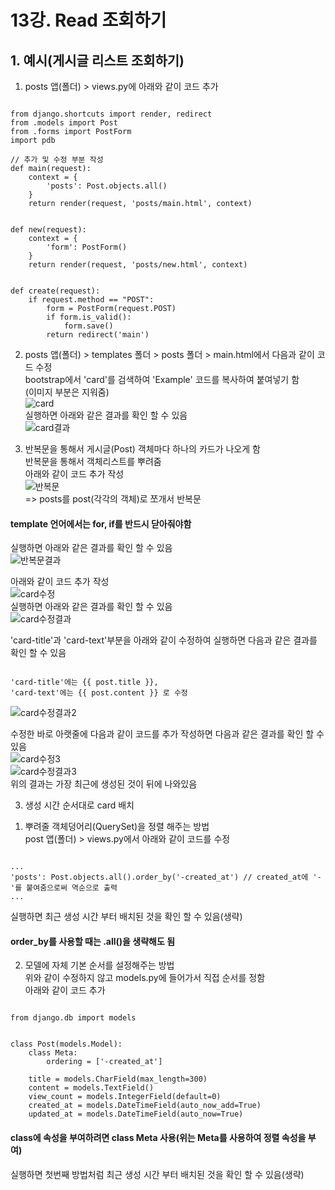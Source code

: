 # 13강. Read 조회하기  

## 1. 예시(게시글 리스트 조회하기)  
1. posts 앱(폴더) > views.py에 아래와 같이 코드 추가  
<pre><code>
from django.shortcuts import render, redirect  
from .models import Post  
from .forms import PostForm  
import pdb  
  
// 추가 및 수정 부분 작성  
def main(request):  
    context = {  
        'posts': Post.objects.all()  
    }  
    return render(request, 'posts/main.html', context)  
  
  
def new(request):  
    context = {  
        'form': PostForm()  
    }  
    return render(request, 'posts/new.html', context)  
  
  
def create(request):  
    if request.method == "POST":  
        form = PostForm(request.POST)  
        if form.is_valid():  
            form.save()  
        return redirect('main')
</code></pre>  
  
2. posts 앱(폴더) > templates 폴더 > posts 폴더 > main.html에서 다음과 같이 코드 수정  
bootstrap에서 'card'를 검색하여 'Example' 코드를 복사하여 붙여넣기 함  
(이미지 부분은 지워줌)  
![card](https://user-images.githubusercontent.com/31130917/106768615-6c5f5980-667f-11eb-8c64-5386f3d5bfc1.PNG)  
실행하면 아래와 같은 결과를 확인 할 수 있음  
![card결과](https://user-images.githubusercontent.com/31130917/106768619-6d908680-667f-11eb-8c16-5dbc8aafd42c.PNG)  
  
3. 반복문을 통해서 게시글(Post) 객체마다 하나의 카드가 나오게 함  
반복문을 통해서 객체리스트를 뿌려줌  
아래와 같이 코드 추가 작성  
![반복문](https://user-images.githubusercontent.com/31130917/106769835-bf85dc00-6680-11eb-92c3-392cb2403e07.PNG)  
=> posts를 post(각각의 객체)로 쪼개서 반복문  
#### template 언어에서는 for, if를 반드시 닫아줘야함  
실행하면 아래와 같은 결과를 확인 할 수 있음  
![반복문결과](https://user-images.githubusercontent.com/31130917/106769840-c01e7280-6680-11eb-8960-58ade214db37.PNG)  
  
아래와 같이 코드 추가 작성  
![card수정](https://user-images.githubusercontent.com/31130917/106770751-9a459d80-6681-11eb-9423-a29670144df3.PNG)  
실행하면 아래와 같은 결과를 확인 할 수 있음  
![card수정결과](https://user-images.githubusercontent.com/31130917/106770756-9ade3400-6681-11eb-8a84-603db601fe4a.PNG)  
  
'card-title'과 'card-text'부분을 아래와 같이 수정하여 실행하면 다음과 같은 결과를 확인 할 수 있음  
<pre><code>
'card-title'에는 {{ post.title }},  
'card-text'에는 {{ post.content }} 로 수정
</code></pre>  
![card수정결과2](https://user-images.githubusercontent.com/31130917/106771480-556e3680-6682-11eb-80a1-918e56ae4517.PNG)  
  
수정한 바로 아랫줄에 다음과 같이 코드를 추가 작성하면 다음과 같은 결과를 확인 할 수 있음  
![card수정3](https://user-images.githubusercontent.com/31130917/106771816-bc8beb00-6682-11eb-892a-f1a3e2e596d1.PNG)  
![card수정결과3](https://user-images.githubusercontent.com/31130917/106771821-bdbd1800-6682-11eb-87ba-e5e9a7f02bab.PNG)  
위의 결과는 가장 최근에 생성된 것이 뒤에 나와있음  
  
3. 생성 시간 순서대로 card 배치  
1) 뿌려줄 객체덩어리(QuerySet)을 정렬 해주는 방법  
post 앱(폴더) > views.py에서 아래와 같이 코드를 수정  
<pre><code>
...  
'posts': Post.objects.all().order_by('-created_at') // created_at에 '-'를 붙여줌으로써 역순으로 출력  
...
</code></pre>  
실행하면 최근 생성 시간 부터 배치된 것을 확인 할 수 있음(생략)  
#### order_by를 사용할 때는 .all()을 생략해도 됨  
  
2) 모델에 자체 기본 순서를 설정해주는 방법  
위와 같이 수정하지 않고 models.py에 들어가서 직접 순서를 정함  
아래와 같이 코드 추가  
<pre><code>
from django.db import models  
  
  
class Post(models.Model):  
    class Meta:  
        ordering = ['-created_at']  
  
    title = models.CharField(max_length=300)  
    content = models.TextField()  
    view_count = models.IntegerField(default=0)  
    created_at = models.DateTimeField(auto_now_add=True)  
    updated_at = models.DateTimeField(auto_now=True)
</code></pre>  
#### class에 속성을 부여하려면 class Meta 사용(위는 Meta를 사용하여 정렬 속성을 부여)  
실행하면 첫번째 방법처럼 최근 생성 시간 부터 배치된 것을 확인 할 수 있음(생략)  

